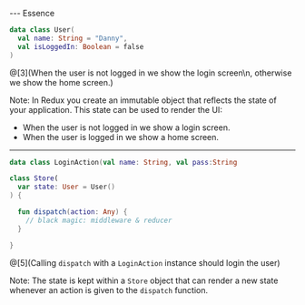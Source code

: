 --- Essence

``` Kotlin
data class User(
  val name: String = "Danny", 
  val isLoggedIn: Boolean = false
)
```
@[3](When the user is not logged in we show the login screen\n, otherwise we show the home screen.)

Note:
In Redux you create an immutable object that reflects the state of your application. This state can be used to render the UI:
- When the user is not logged in we show a login screen.
- When the user is logged in we show a home screen.

---

``` Kotlin
data class LoginAction(val name: String, val pass:String

class Store(
  var state: User = User()
) {

  fun dispatch(action: Any) { 
    // black magic: middleware & reducer
  }

}
```

@[5](Calling `dispatch` with a `LoginAction` instance should login the user)

Note: 
The state is kept within a `Store` object that can render a new state whenever an action is given to  the `dispatch` function.

